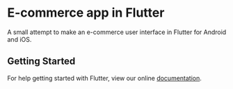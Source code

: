 # E-commerce app in Flutter

A small attempt to make an e-commerce user interface in Flutter for Android and iOS.

## Getting Started

For help getting started with Flutter, view our online
[documentation](https://flutter.io/).
